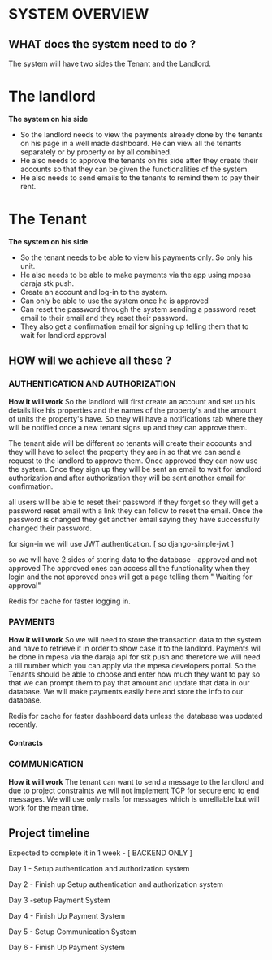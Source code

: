 # SYSTEM OVERVIEW
## WHAT does the system need to do ?

The system will have two sides the Tenant and the Landlord.

# The landlord
**The system on his side**
- So the landlord needs to view the payments already done by the tenants on his page in a well
made dashboard. He can view all the tenants separately or by property or by all combined.
- He also needs to approve the tenants on his side after they create their accounts so that they can be given the functionalities of the system.
-  He also needs to send emails to the tenants to remind them to pay their rent.

# The Tenant
**The system on his side**
- So the tenant needs to be able to view his payments only. So only his unit.
- He also needs to be able to make payments via the app using mpesa daraja stk push.
- Create an account and log-in to the system.
- Can only be able to use the system once he is approved
- Can reset the password through the system sending a password reset email to their email and they reset their password.
- They also get a confirmation email for signing up telling them that to wait for landlord approval

## HOW will we achieve all these ?
### AUTHENTICATION AND AUTHORIZATION
**How it will work**
So the landlord will first create an account and set up his details like his properties and the names of the property's and the amount of units the property's have. So they will have a notifications tab where they will be notified once a new tenant signs up and they can approve them.

The tenant side will be different so tenants will create their accounts and they will have to select the property they are in so that we can send a request to the landlord to approve them. Once approved they can now use the system. Once they sign up they will be sent an email to wait for landlord authorization and after authorization they will be sent another email for confirmation.

all users will be able to reset their password if they forget so they will get a password reset email with a link they can follow to reset the email. Once the password is changed they get another email saying they have successfully changed their password.

for sign-in we will use JWT authentication. [ so django-simple-jwt ]

so we will have 2 sides of storing data to the database - approved and not approved 
The approved ones can access all the functionality when they login  and the not approved ones will get a page telling them " Waiting for approval"

Redis for cache for faster logging in.

### PAYMENTS
**How it will work**
So we will need to store the transaction data to the system and have to retrieve it in order to show case it to the landlord. Payments will be done in mpesa via the daraja api for stk push and therefore we will need a till number which you can apply via the mpesa developers portal.
So the Tenants should be able to choose and enter how much they want to pay so that we can prompt them to pay that amount and update that data in our database.
We will make payments easily here and store the info to our database.

Redis for cache for faster dashboard data unless the database was updated recently.

#### Contracts


### COMMUNICATION
**How it will work**
The tenant can want to send a message to the landlord and due to project constraints we will not implement TCP for secure end to end messages. We will use only mails for messages which is unrelliable but will work for the mean time.

## Project timeline

Expected to complete it in 1 week - [ BACKEND ONLY ]

Day 1 - Setup authentication and authorization system

Day 2 - Finish up Setup authentication and authorization system

Day 3 -setup Payment System

Day 4 - Finish Up Payment System

Day 5 - Setup Communication System

Day 6 - Finish Up Payment System